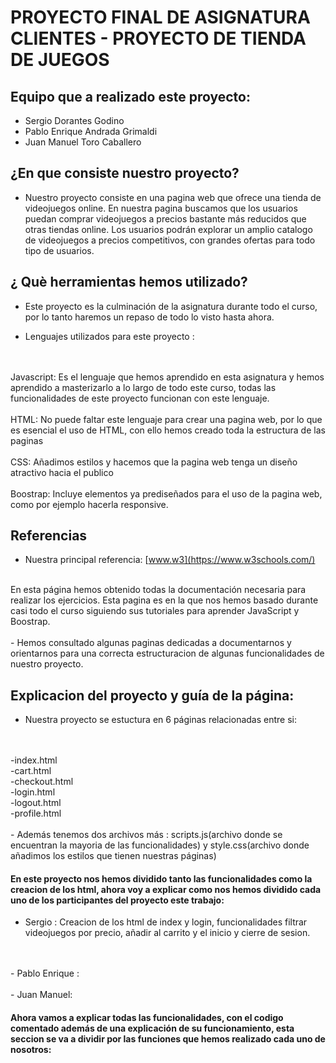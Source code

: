 # PROYECTO FINAL DE ASIGNATURA CLIENTES - PROYECTO DE TIENDA DE JUEGOS

## Equipo que a realizado este proyecto:
- Sergio Dorantes Godino 
- Pablo Enrique Andrada Grimaldi
- Juan Manuel Toro Caballero


## ¿En que consiste nuestro proyecto? 

- Nuestro proyecto consiste en una pagina web que ofrece una tienda de videojuegos online. En nuestra pagina buscamos que los usuarios puedan comprar videojuegos a precios bastante más reducidos que otras tiendas online. Los usuarios podrán explorar un amplio catalogo de videojuegos a precios competitivos, con grandes ofertas para todo tipo de usuarios.

## ¿ Què  herramientas hemos utilizado?

- Este proyecto es la culminación de la asignatura durante todo el curso, por lo tanto haremos un repaso de todo lo visto hasta ahora. 

- Lenguajes utilizados para este proyecto : 
<br>
<br>
Javascript: Es el lenguaje que hemos aprendido en esta asignatura y hemos aprendido a masterizarlo a lo largo de todo este curso, todas las funcionalidades de este proyecto funcionan con este lenguaje.
<br>
<br>
HTML: No puede faltar este lenguaje para crear una pagina web, por lo que es esencial el uso de HTML, con ello hemos creado toda la estructura de las paginas
<br>
<br>
CSS: Añadimos estilos y hacemos que la pagina web tenga un diseño atractivo hacia el publico
<br>
<br>
Boostrap: Incluye elementos ya prediseñados para el uso de la pagina web, como por ejemplo hacerla responsive.


## Referencias

- Nuestra principal referencia: [www.w3](https://www.w3schools.com/)
<br>
En esta página hemos obtenido todas la documentación necesaria para realizar los ejercicios. Esta pagina es en la que nos hemos basado durante casi todo el curso siguiendo sus tutoriales para aprender JavaScript y Boostrap.
<br>
<br>
- Hemos consultado algunas paginas dedicadas a documentarnos y orientarnos para una correcta estructuracion de algunas funcionalidades de nuestro proyecto.

## Explicacion del proyecto y guía de la página: 

- Nuestra proyecto se estuctura en 6 páginas relacionadas entre si: 
<br>
<br>
-index.html
<br>
-cart.html
<br>
-checkout.html
<br>
-login.html
<br>
-logout.html
<br>
-profile.html
<br>
<br>
- Además tenemos dos archivos más : scripts.js(archivo donde se encuentran la mayoria de las funcionalidades) y style.css(archivo donde añadimos los estilos que tienen nuestras páginas)

#### En este proyecto nos hemos dividido tanto las funcionalidades como la creacion de los html, ahora voy a explicar como nos hemos dividido cada uno de los participantes del proyecto este trabajo:

- Sergio : Creacion de los html de index y login, funcionalidades filtrar videojuegos por precio, añadir al carrito y el inicio y cierre de sesion.
<br>
<br>
- Pablo Enrique :
<br>
<br>
- Juan Manuel: 


#### Ahora vamos a explicar todas las funcionalidades, con el codigo comentado además de una explicación de su funcionamiento, esta seccion se va a dividir por las funciones que hemos realizado cada uno de nosotros: 







